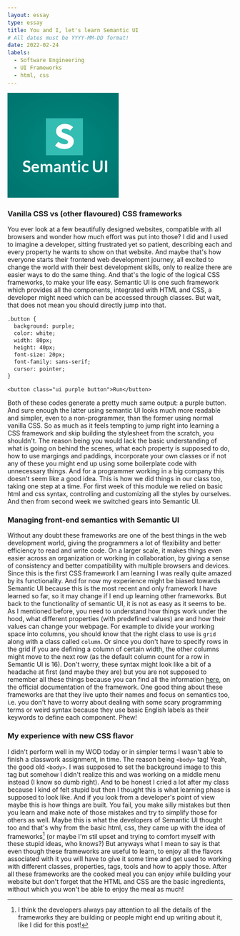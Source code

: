 ```yaml
---
layout: essay
type: essay
title: You and I, let's learn Semantic UI 
# All dates must be YYYY-MM-DD format!
date: 2022-02-24
labels:
  - Software Engineering
  - UI Frameworks
  - html, css
---
```


<img class="ui small right floated rounded image" src="../images/semantic.png">

### Vanilla CSS vs (other flavoured) CSS frameworks

You ever look at a few beautifully designed websites, compatible with all browsers and wonder how much effort was put into those? I did and I used to imagine a developer, sitting frustrated yet so patient, describing each and every property he wants to show on that website. And maybe that's how everyone starts their frontend web development journey, all excited to change the world with their best development skills, only to realize there are easier ways to do the same thing. And that's the logic of the logical CSS frameworks, to make your life easy. Semantic UI is one such framework which provides all the components, integrated with HTML and CSS, a developer might need which can be accessed through classes. But wait, that does not mean you should directly jump into that. 

~~~
.button {
  background: purple;
  color: white;
  width: 80px;
  height: 40px;
  font-size: 20px;
  font-family: sans-serif;
  cursor: pointer;
}
~~~

~~~
<button class="ui purple button">Run</button>
~~~

Both of these codes generate a pretty much same output: a purple button. And sure enough the latter using semantic UI looks much more readable and simpler, even to a non-programmer, than the former using normal vanilla CSS. So as much as it feels tempting to jump right into learning a CSS framework and skip building the stylesheet from the scratch, you shouldn't. The reason being you would lack the basic understanding of what is going on behind the scenes, what each property is supposed to do, how to use margings and paddings, incorporate your own classes or if not any of these you might end up using some boilerplate code with unnecessary things. And for a programmer working in a big company this doesn't seem like a good idea. This is how we did things in our class too, taking one step at a time. For first week of this module we relied on basic html and css syntax, controlling and customizing all the styles by ourselves. And then from second week we switched gears into Semantic UI.  


### Managing front-end semantics with Semantic UI

Without any doubt these frameworks are one of the best things in the web development world, giving the programmers a lot of flexibility and better efficiency to read and write code. On a larger scale, it makes things even easier across an organization or working in collaboration, by giving a sense of consistency and better compatibility with multiple browsers and devices. Since this is the first CSS framework I am learning I was really quite amazed by its functionality. And for now my experience might be biased towards Semantic UI because this is the most recent and only framework I have learned so far, so it may change if I end up learning other frameworks. But back to the functionality of semantic UI, it is not as easy as it seems to be. As I mentioned before, you need to understand how things work under the hood, what different properties (with predefined values) are and how their values can change your webpage. For example to divide your working space into columns, you should know that the right class to use is `grid` along with a class called `column`. Or since you don't have to specify rows in the grid if you are defining a column of certain width, the other columns might move to the next row (as the default column count for a row in Semantic UI is 16). Don't worry, these syntax might look like a bit of a headache at first (and maybe they are) but you are not supposed to remember all these things because you can find all the information [here](https://semantic-ui.com/), on the official documentation of the framework. One good thing about these frameworks are that they live upto their names and focus on semantics too, i.e. you don't have to worry about dealing with some scary programming terms or weird syntax because they use basic English labels as their keywords to define each component. Phew!

### My experience with new CSS flavor

I didn't perform well in my WOD today or in simpler terms I wasn't able to finish a classwork assignment, in time. The reason being `<body>` tag! Yeah, the good old `<body>`. I was supposed to set the background image to this tag but somehow I didn't realize this and was working on a middle menu instead (I know so dumb right). And to be honest I cried a lot after my class because I kind of felt stupid but then I thought this is what learning phase is supposed to look like. And if you look from a developer's point of view maybe this is how things are built. You fail, you make silly mistakes but then you learn and make note of those mistakes and try to simplify those for others as well. Maybe this is what the developers of Semantic UI thought too and that's why from the basic html, css, they came up with the idea of frameworks[^1] (or maybe I'm stil upset and trying to comfort myself with these stupid ideas, who knows?) But anyways what I mean to say is that even though these frameworks are useful to learn, to enjoy all the flavors associated with it you will have to give it some time and get used to working with different classes, properties, tags, tools and how to apply those. After all these frameworks are the cooked meal you can enjoy while building your website but don't forget that the HTML and CSS are the basic ingredients, without which you won't be able to enjoy the meal as much!

[^1]: I think the developers always pay attention to all the details of the frameworks they are building or people might end up writing about it, like I did for this post!

